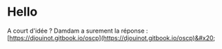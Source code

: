 # Hello

A court d'idée ? Damdam a surement la réponse : [https://djouinot.gitbook.io/oscp](https://djouinot.gitbook.io/oscp)&#x20;
